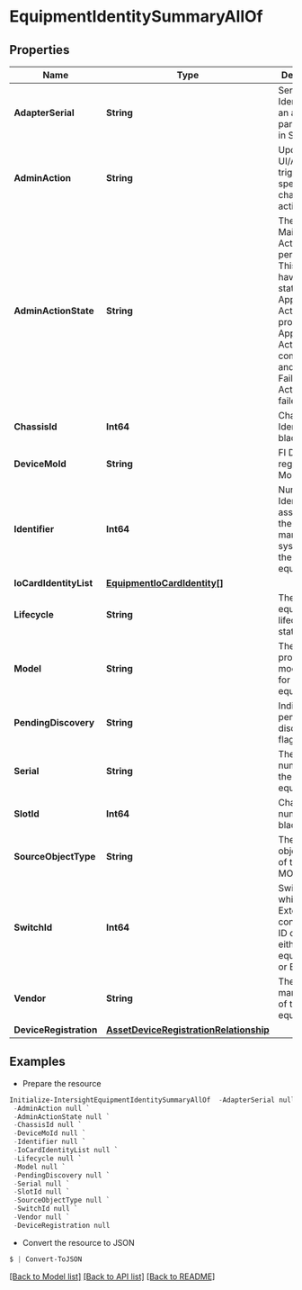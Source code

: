# EquipmentIdentitySummaryAllOf
## Properties

Name | Type | Description | Notes
------------ | ------------- | ------------- | -------------
**AdapterSerial** | **String** | Serial Identifier of an adapter participating in SWM. | [optional] [readonly] 
**AdminAction** | **String** | Updated by UI/API to trigger specific chassis action type. | [optional] [readonly] [default to "None"]
**AdminActionState** | **String** | The state of Maintenance Action performed. This will have three states. Applying - Action is in progress. Applied - Action is completed and applied. Failed - Action has failed. | [optional] [readonly] [default to "None"]
**ChassisId** | **Int64** | Chassis Identifier of a blade server. | [optional] [readonly] 
**DeviceMoId** | **String** | FI Device registration Mo ID. | [optional] [readonly] 
**Identifier** | **Int64** | Numeric Identifier assigned by the management system to the equipment. | [optional] [readonly] 
**IoCardIdentityList** | [**EquipmentIoCardIdentity[]**](EquipmentIoCardIdentity.md) |  | [optional] 
**Lifecycle** | **String** | The equipment&#39;s lifecycle status. | [optional] [readonly] [default to "None"]
**Model** | **String** | The vendor provided model name for the equipment. | [optional] [readonly] 
**PendingDiscovery** | **String** | Indicates pending discovery flag. | [optional] [readonly] 
**Serial** | **String** | The serial number of the equipment. | [optional] [readonly] 
**SlotId** | **Int64** | Chassis slot number of a blade server. | [optional] [readonly] 
**SourceObjectType** | **String** | The source object type of this view MO. | [optional] [readonly] 
**SwitchId** | **Int64** | Switch ID to which Fabric Extender is connected, ID can be either 1 or 2, equalent to A or B. | [optional] [readonly] 
**Vendor** | **String** | The manufacturer of the equipment. | [optional] [readonly] 
**DeviceRegistration** | [**AssetDeviceRegistrationRelationship**](AssetDeviceRegistrationRelationship.md) |  | [optional] 

## Examples

- Prepare the resource
```powershell
Initialize-IntersightEquipmentIdentitySummaryAllOf  -AdapterSerial null `
 -AdminAction null `
 -AdminActionState null `
 -ChassisId null `
 -DeviceMoId null `
 -Identifier null `
 -IoCardIdentityList null `
 -Lifecycle null `
 -Model null `
 -PendingDiscovery null `
 -Serial null `
 -SlotId null `
 -SourceObjectType null `
 -SwitchId null `
 -Vendor null `
 -DeviceRegistration null
```

- Convert the resource to JSON
```powershell
$ | Convert-ToJSON
```

[[Back to Model list]](../README.md#documentation-for-models) [[Back to API list]](../README.md#documentation-for-api-endpoints) [[Back to README]](../README.md)

